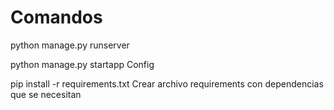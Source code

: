 # Comandos

python manage.py runserver

python manage.py startapp Config

pip install -r requirements.txt
Crear archivo requirements con dependencias que se necesitan
